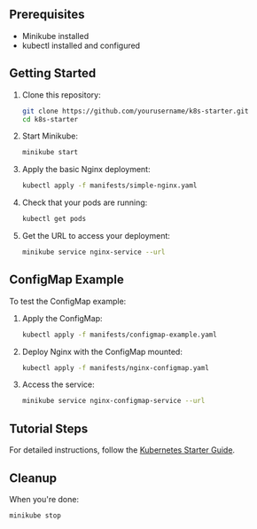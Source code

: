 ## Prerequisites

- Minikube installed
- kubectl installed and configured

## Getting Started

1. Clone this repository:

   ```bash
   git clone https://github.com/yourusername/k8s-starter.git
   cd k8s-starter
   ```

2. Start Minikube:

   ```bash
   minikube start
   ```

3. Apply the basic Nginx deployment:

   ```bash
   kubectl apply -f manifests/simple-nginx.yaml
   ```

4. Check that your pods are running:

   ```bash
   kubectl get pods
   ```

5. Get the URL to access your deployment:
   ```bash
   minikube service nginx-service --url
   ```

## ConfigMap Example

To test the ConfigMap example:

1. Apply the ConfigMap:

   ```bash
   kubectl apply -f manifests/configmap-example.yaml
   ```

2. Deploy Nginx with the ConfigMap mounted:

   ```bash
   kubectl apply -f manifests/nginx-configmap.yaml
   ```

3. Access the service:
   ```bash
   minikube service nginx-configmap-service --url
   ```

## Tutorial Steps

For detailed instructions, follow the [Kubernetes Starter Guide](docs/kubernetes-starter-guide.md).

## Cleanup

When you're done:

```bash
minikube stop
```
